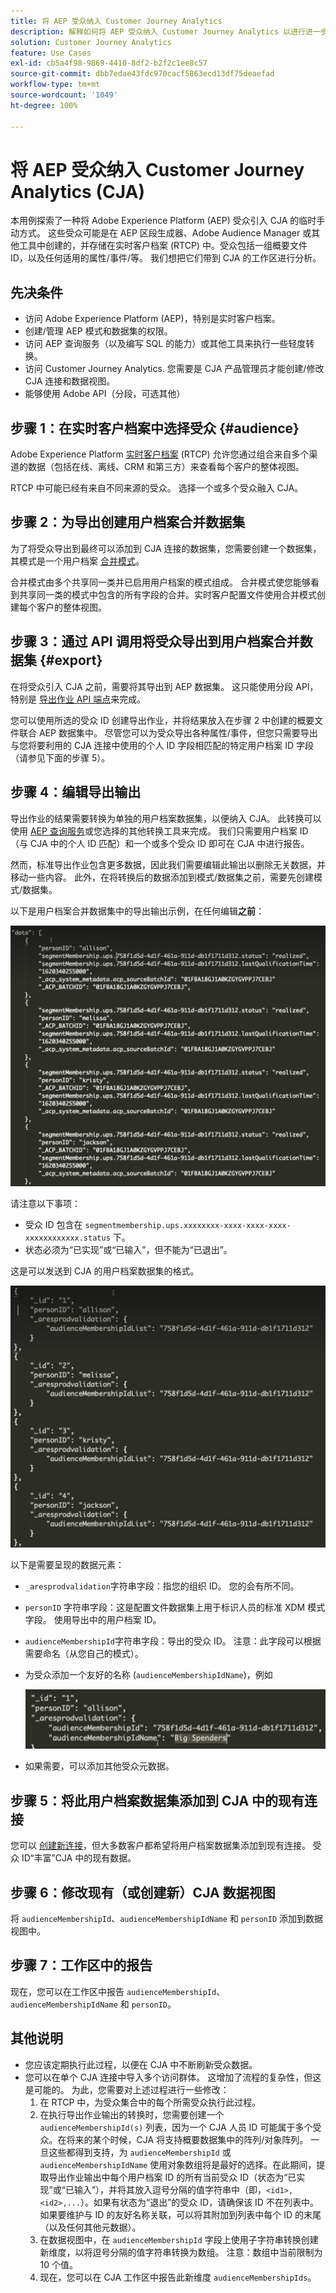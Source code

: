 ```yaml
---
title: 将 AEP 受众纳入 Customer Journey Analytics
description: 解释如何将 AEP 受众纳入 Customer Journey Analytics 以进行进一步分析。
solution: Customer Journey Analytics
feature: Use Cases
exl-id: cb5a4f98-9869-4410-8df2-b2f2c1ee8c57
source-git-commit: dbb7edae43fdc970cacf5863ecd13df75deaefad
workflow-type: tm+mt
source-wordcount: '1049'
ht-degree: 100%

---
```


# 将 AEP 受众纳入 Customer Journey Analytics (CJA)

本用例探索了一种将 Adobe Experience Platform (AEP) 受众引入 CJA 的临时手动方式。 这些受众可能是在 AEP 区段生成器、Adobe Audience Manager 或其他工具中创建的，并存储在实时客户档案 (RTCP) 中。受众包括一组概要文件 ID，以及任何适用的属性/事件/等。 我们想把它们带到 CJA 的工作区进行分析。

## 先决条件

* 访问 Adobe Experience Platform (AEP)，特别是实时客户档案。
* 创建/管理 AEP 模式和数据集的权限。
* 访问 AEP 查询服务（以及编写 SQL 的能力）或其他工具来执行一些轻度转换。
* 访问 Customer Journey Analytics. 您需要是 CJA 产品管理员才能创建/修改 CJA 连接和数据视图。
* 能够使用 Adobe API（分段，可选其他）

## 步骤 1：在实时客户档案中选择受众 {#audience}

Adobe Experience Platform [实时客户档案](https://experienceleague.adobe.com/docs/experience-platform/profile/home.html?lang=cn) (RTCP) 允许您通过组合来自多个渠道的数据（包括在线、离线、CRM 和第三方）来查看每个客户的整体视图。

RTCP 中可能已经有来自不同来源的受众。 选择一个或多个受众融入 CJA。

## 步骤 2：为导出创建用户档案合并数据集

为了将受众导出到最终可以添加到 CJA 连接的数据集，您需要创建一个数据集，其模式是一个用户档案 [合并模式](https://experienceleague.adobe.com/docs/experience-platform/profile/union-schemas/union-schema.html?lang=cn#understanding-union-schemas)。

合并模式由多个共享同一类并已启用用户档案的模式组成。 合并模式使您能够看到共享同一类的模式中包含的所有字段的合并。实时客户配置文件使用合并模式创建每个客户的整体视图。

## 步骤 3：通过 API 调用将受众导出到用户档案合并数据集 {#export}

在将受众引入 CJA 之前，需要将其导出到 AEP 数据集。 这只能使用分段 API，特别是 [导出作业 API 端点](https://experienceleague.adobe.com/docs/experience-platform/segmentation/api/export-jobs.html?lang=cn)来完成。

您可以使用所选的受众 ID 创建导出作业，并将结果放入在步骤 2 中创建的概要文件联合 AEP 数据集中。 尽管您可以为受众导出各种属性/事件，但您只需要导出与您将要利用的 CJA 连接中使用的个人 ID 字段相匹配的特定用户档案 ID 字段（请参见下面的步骤 5）。

## 步骤 4：编辑导出输出

导出作业的结果需要转换为单独的用户档案数据集，以便纳入 CJA。  此转换可以使用 [AEP 查询服务](https://experienceleague.adobe.com/docs/experience-platform/query/home.html?lang=cn)或您选择的其他转换工具来完成。 我们只需要用户档案 ID（与 CJA 中的个人 ID 匹配）和一个或多个受众 ID 即可在 CJA 中进行报告。

然而，标准导出作业包含更多数据，因此我们需要编辑此输出以删除无关数据，并移动一些内容。  此外，在将转换后的数据添加到模式/数据集之前，需要先创建模式/数据集。

以下是用户档案合并数据集中的导出输出示例，在任何编辑&#x200B;**之前**：

![未编辑输出](../assets/export-unedited.png)

请注意以下事项：

* 受众 ID 包含在 `segmentmembership.ups.xxxxxxxx-xxxx-xxxx-xxxx-xxxxxxxxxxxx.status` 下。
* 状态必须为“已实现”或“已输入”，但不能为“已退出”。

这是可以发送到 CJA 的用户档案数据集的格式。

![已编辑输出](../assets/export-edited.png)

以下是需要呈现的数据元素：

* `_aresprodvalidation`字符串字段：指您的组织 ID。 您的会有所不同。
* `personID` 字符串字段：这是配置文件数据集上用于标识人员的标准 XDM 模式字段。 使用导出中的用户档案 ID。
* `audienceMembershipId`字符串字段：导出的受众 ID。  注意：此字段可以根据需要命名（从您自己的模式）。
* 为受众添加一个友好的名称 (`audienceMembershipIdName`)，例如

   ![友好的受众名称](../assets/audience-name.png)

* 如果需要，可以添加其他受众元数据。

## 步骤 5：将此用户档案数据集添加到 CJA 中的现有连接

您可以 [创建新连接](/help/connections/create-connection.md)，但大多数客户都希望将用户档案数据集添加到现有连接。 受众 ID“丰富”CJA 中的现有数据。

## 步骤 6：修改现有（或创建新）CJA 数据视图

将 `audienceMembershipId`、`audienceMembershipIdName` 和 `personID` 添加到数据视图中。

## 步骤 7：工作区中的报告

现在，您可以在工作区中报告 `audienceMembershipId`、`audienceMembershipIdName` 和 `personID`。

## 其他说明

* 您应该定期执行此过程，以便在 CJA 中不断刷新受众数据。
* 您可以在单个 CJA 连接中导入多个访问群体。 这增加了流程的复杂性，但这是可能的。 为此，您需要对上述过程进行一些修改：
   1. 在 RTCP 中，为受众集合中的每个所需受众执行此过程。
   1. 在执行导出作业输出的转换时，您需要创建一个 `audienceMembershipId(s)` 列表，因为一个 CJA 人员 ID 可能属于多个受众。在将来的某个时候，CJA 将支持概要数据集中的阵列/对象阵列。 一旦这些都得到支持，为 `audienceMembershipId` 或 `audienceMembershipIdName` 使用对象数组将是最好的选择。在此期间，提取导出作业输出中每个用户档案 ID 的所有当前受众 ID（状态为“已实现”或“已输入”），并将其放入逗号分隔的值字符串中（即，`<id1>,<id2>,...`）。如果有状态为“退出”的受众 ID，请确保该 ID 不在列表中。  如果要维护与 ID 的友好名称关联，可以将其附加到列表中每个 ID 的末尾（以及任何其他元数据）。
   1. 在数据视图中，在 `audienceMembershipId` 字段上使用子字符串转换创建新维度，以将逗号分隔的值字符串转换为数组。 注意：数组中当前限制为 10 个值。
   1. 现在，您可以在 CJA 工作区中报告此新维度 `audienceMembershipIds`。
